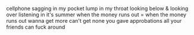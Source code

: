 cellphone sagging in my pocket
lump in my throat
looking below & looking over
listening in
it's summer
when the money runs out = when the money runs out
wanna get more can't get none
you gave approbations
all your friends can fuck around

